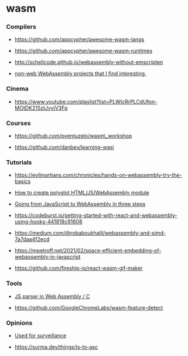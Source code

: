 # wasm

### Compilers

- https://github.com/appcypher/awesome-wasm-langs

<!-- -->

- https://github.com/appcypher/awesome-wasm-runtimes

<!-- -->

- http://schellcode.github.io/webassembly-without-emscripten

<!-- -->

- [non-web WebAssembly projects that I find interesting.](https://twitter.com/beriberikix/status/1258554615529738242)

### Cinema

- https://www.youtube.com/playlist?list=PLWIcRrPLCdUfon-MOtDK215ztJyviV3Fq

### Courses

- https://github.com/pventuzelo/wasm\_workshop

<!-- -->

- https://github.com/danbev/learning-wasi

### Tutorials

- https://evilmartians.com/chronicles/hands-on-webassembly-try-the-basics

<!-- -->

- [How to create polyglot HTML/JS/WebAssembly module](https://advancedsecurity.training/posts/webassembly-polyglot)

<!-- -->

- [Going from JavaScript to WebAssembly in three steps](https://engineering.q42.nl/webassembly)

<!-- -->

- https://codeburst.io/getting-started-with-react-and-webassembly-using-hooks-441818c91608

<!-- -->

- https://medium.com/@robaboukhalil/webassembly-and-simd-7a7daa4f2ecd

<!-- -->

- https://mpetroff.net/2021/02/space-efficient-embedding-of-webassembly-in-javascript

<!-- -->

- https://github.com/fireship-io/react-wasm-gif-maker

### Tools

- [JS parser in Web Assembly / C](https://github.com/samthor/gumnut)

<!-- -->

- https://github.com/GoogleChromeLabs/wasm-feature-detect

### Opinions

- [Used for surveillance](https://twitter.com/aral/status/1206173737730674688)

<!-- -->

- https://surma.dev/things/js-to-asc
